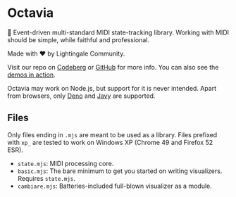 # Octavia
🎻 Event-driven multi-standard MIDI state-tracking library. Working with MIDI should be simple, while faithful and professional.

Made with ❤️ by Lightingale Community.

Visit our repo on [Codeberg](https://codeberg.org/ltgc/octavia/) or [GitHub](https://github.com/ltgcgo/octavia/) for more info. You can also see the [demos in action](https://ltgcgo.github.io/octavia/test/).

Octavia may work on Node.js, but support for it is never intended. Apart from browsers, only [Deno](https://deno.land/) and [Javy](https://github.com/bytecodealliance/javy) are supported.

## Files
Only files ending in `.mjs` are meant to be used as a library. Files prefixed with `xp_` are tested to work on Windows XP (Chrome 49 and Firefox 52 ESR).

* `state.mjs`: MIDI processing core.
* `basic.mjs`: The bare minimum to get you started on writing visualizers. Requires `state.mjs`.
* `cambiare.mjs`: Batteries-included full-blown visualizer as a module.